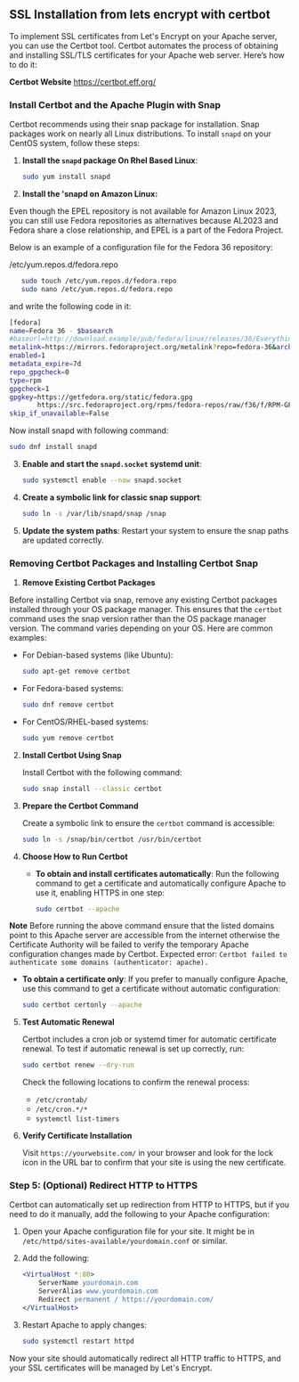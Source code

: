 ## SSL Installation from lets encrypt with certbot

To implement SSL certificates from Let's Encrypt on your Apache server, you can use the Certbot tool. Certbot automates the process of obtaining and installing SSL/TLS certificates for your Apache web server. Here’s how to do it:

**Certbot Website** https://certbot.eff.org/

### Install Certbot and the Apache Plugin  with Snap

Certbot recommends using their snap package for installation. Snap packages work on nearly all Linux distributions. To install `snapd` on your CentOS system, follow these steps:

1. **Install the `snapd` package On Rhel Based Linux**:
   ```bash
   sudo yum install snapd
   ```
2. **Install the 'snapd on Amazon Linux:**

Even though the EPEL repository is not available for Amazon Linux 2023, you can still use Fedora repositories as alternatives because AL2023 and Fedora share a close relationship, and EPEL is a part of the Fedora Project.

Below is an example of a configuration file for the Fedora 36 repository:

   /etc/yum.repos.d/fedora.repo

   ```bash
      sudo touch /etc/yum.repos.d/fedora.repo
      sudo nano /etc/yum.repos.d/fedora.repo
   ```
and write the following code in it:

   ```bash
   [fedora]
   name=Fedora 36 - $basearch
   #baseurl=http://download.example/pub/fedora/linux/releases/36/Everything/$basearch/os/
   metalink=https://mirrors.fedoraproject.org/metalink?repo=fedora-36&arch=$basearch
   enabled=1
   metadata_expire=7d
   repo_gpgcheck=0
   type=rpm
   gpgcheck=1
   gpgkey=https://getfedora.org/static/fedora.gpg
          https://src.fedoraproject.org/rpms/fedora-repos/raw/f36/f/RPM-GPG-KEY-fedora-36-primary
   skip_if_unavailable=False
   ```
   Now install snapd with following command:
   
   ```bash
   sudo dnf install snapd
   ```

3. **Enable and start the `snapd.socket` systemd unit**:
   ```bash
   sudo systemctl enable --now snapd.socket
   ```

4. **Create a symbolic link for classic snap support**:
   ```bash
   sudo ln -s /var/lib/snapd/snap /snap
   ```

5. **Update the system paths**: 
   Restart your system to ensure the snap paths are updated correctly.

### Removing Certbot Packages and Installing Certbot Snap

1. **Remove Existing Certbot Packages**

Before installing Certbot via snap, remove any existing Certbot packages installed through your OS package manager. This ensures that the `certbot` command uses the snap version rather than the OS package manager version. The command varies depending on your OS. Here are common examples:
   - For Debian-based systems (like Ubuntu):
     ```bash
     sudo apt-get remove certbot
     ```
   - For Fedora-based systems:
     ```bash
     sudo dnf remove certbot
     ```
   - For CentOS/RHEL-based systems:
     ```bash
     sudo yum remove certbot
     ```

2. **Install Certbot Using Snap**

   Install Certbot with the following command:
   ```bash
   sudo snap install --classic certbot
   ```

3. **Prepare the Certbot Command**

   Create a symbolic link to ensure the `certbot` command is accessible:
   ```bash
   sudo ln -s /snap/bin/certbot /usr/bin/certbot
   ```

4. **Choose How to Run Certbot**

   - **To obtain and install certificates automatically**: Run the following command to get a certificate and automatically configure Apache to use it, enabling HTTPS in one step:
     ```bash
     sudo certbot --apache
     ```

**Note** Before running the above command ensure that the listed domains point to this Apache server are accessible from the internet otherwise the Certificate Authority will be failed to verify the temporary Apache configuration changes made by Certbot. Expected error: ```Certbot failed to authenticate some domains (authenticator: apache).```

   - **To obtain a certificate only**: If you prefer to manually configure Apache, use this command to get a certificate without automatic configuration:
     ```bash
     sudo certbot certonly --apache
     ```

5. **Test Automatic Renewal**

   Certbot includes a cron job or systemd timer for automatic certificate renewal. To test if automatic renewal is set up correctly, run:
   ```bash
   sudo certbot renew --dry-run
   ```

   Check the following locations to confirm the renewal process:
   - `/etc/crontab/`
   - `/etc/cron.*/*`
   - `systemctl list-timers`

6. **Verify Certificate Installation**

   Visit `https://yourwebsite.com/` in your browser and look for the lock icon in the URL bar to confirm that your site is using the new certificate.



### Step 5: (Optional) Redirect HTTP to HTTPS
Certbot can automatically set up redirection from HTTP to HTTPS, but if you need to do it manually, add the following to your Apache configuration:

1. Open your Apache configuration file for your site. It might be in `/etc/httpd/sites-available/yourdomain.conf` or similar.
2. Add the following:

   ```apache
   <VirtualHost *:80>
       ServerName yourdomain.com
       ServerAlias www.yourdomain.com
       Redirect permanent / https://yourdomain.com/
   </VirtualHost>
   ```

3. Restart Apache to apply changes:
   ```bash
   sudo systemctl restart httpd
   ```

Now your site should automatically redirect all HTTP traffic to HTTPS, and your SSL certificates will be managed by Let's Encrypt.
